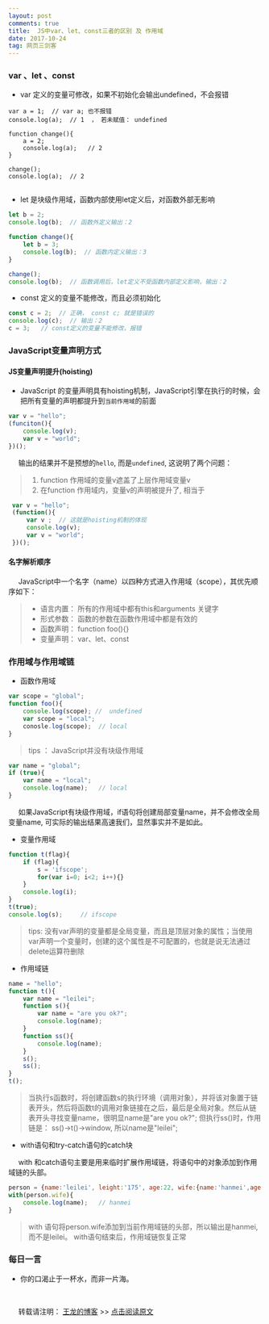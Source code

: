 ```yaml
---
layout: post
comments: true
title:  JS中var、let、const三者的区别 及 作用域
date: 2017-10-24
tag: 网页三剑客
---
```


###  var 、let 、const

* var 定义的变量可修改，如果不初始化会输出undefined，不会报错
```
var a = 1;  // var a; 也不报错
console.log(a);  // 1  ， 若未赋值： undefined

function change(){
    a = 2;
    console.log(a);   // 2
}   

change();
console.log(a);  // 2


```

* let 是块级作用域，函数内部使用let定义后，对函数外部无影响

```javascript
let b = 2;
console.log(b);  // 函数外定义输出：2

function change(){
    let b = 3; 
    console.log(b);  // 函数内定义输出：3
}

change();
console.log(b);  // 函数调用后，let定义不受函数内部定义影响，输出：2

```

*  const 定义的变量不能修改，而且必须初始化

```javascript
const c = 2;  // 正确， const c; 就是错误的
console.log(c);  // 输出：2
c = 3;   // const定义的变量不能修改，报错
```
 
###  JavaScript变量声明方式
 
#### JS变量声明提升(hoisting)

*  JavaScript 的变量声明具有hoisting机制，JavaScript引擎在执行的时候，会把所有变量的声明都提升到`当前作用域`的前面
```javascript
var v = "hello";
(funciton(){
    console.log(v);
    var v = "world";
})();
```
&nbsp;&nbsp;&nbsp;&nbsp;
输出的结果并不是预想的`hello`, 而是`undefined`, 这说明了两个问题：

> 1. function 作用域的变量v遮盖了上层作用域变量v
> 2. 在function 作用域内，变量v的声明被提升了, 相当于
```javascript
 var v = "hello";
 (function(){
     var v ;  // 这就是hoisting机制的体现
     console.log(v);
     var v = "world";
 })();

```

#### 名字解析顺序

&nbsp;&nbsp;&nbsp;&nbsp;
JavaScript中一个名字（name）以四种方式进入作用域（scope），其优先顺序如下：
> * 语言内置： 所有的作用域中都有this和arguments 关键字
> * 形式参数： 函数的参数在函数作用域中都是有效的
> * 函数声明： function foo(){} 
> * 变量声明： var、let、const 


###  作用域与作用域链

* 函数作用域
```javascript
var scope = "global";
function foo(){
    console.log(scope); //  undefined
    var scope = "local";
    conosle.log(scope);  // local
}   
```
> tips ： JavaScript并没有块级作用域

```javascript
var name = "global";
if (true){
    var name = "local";
    console.log(name);   // local
}
```
&nbsp;&nbsp;&nbsp;&nbsp;
如果JavaScript有块级作用域，if语句将创建局部变量name，并不会修改全局变量name, 可实际的输出结果高速我们，显然事实并不是如此。

*  变量作用域

```javascript
function t(flag){
    if (flag){
        s = 'ifscope';
        for(var i=0; i<2; i++){}
    }
    console.log(i);
}
t(true);
console.log(s);		// ifscope
```

> tips: 没有var声明的变量都是全局变量，而且是顶层对象的属性；当使用var声明一个变量时，创建的这个属性是不可配置的，也就是说无法通过delete运算符删除

* 作用域链

```javascript
name = "hello";
function t(){
    var name = "leilei";
    function s(){
        var name = "are you ok?";
        console.log(name);
    }
    function ss(){
        console.log(name);
    }
    s();
    ss();
}
t();

```
> 当执行s函数时，将创建函数s的执行环境（调用对象），并将该对象置于链表开头，然后将函数t的调用对象链接在之后，最后是全局对象。然后从链表开头寻找变量name，很明显name是"are you ok?"; 但执行ss()时，作用链是： ss()->t()->window, 所以name是"leilei";


* with语句和try-catch语句的catch块

&nbsp;&nbsp;&nbsp;&nbsp;
with 和catch语句主要是用来临时扩展作用域链，将语句中的对象添加到作用域链的头部。
```javascript
person = {name:'leilei', leight:'175', age:22, wife:{name:'hanmei',age:'20', height:'168'}};
with(person.wife){
    console.log(name);   // hanmei
}
```
> with 语句将person.wife添加到当前作用域链的头部，所以输出是hanmei,而不是leilei。 with语句结束后，作用域链恢复正常


###  每日一言

*  你的口渴止于一杯水，而非一片海。


<br>

&nbsp;&nbsp;&nbsp;&nbsp;
转载请注明： [王龙的博客](http://wanglong.org.cn) >> [点击阅读原文](http://wanglong.org.cn/2017/10/JS的var、let、const/)
  
 


